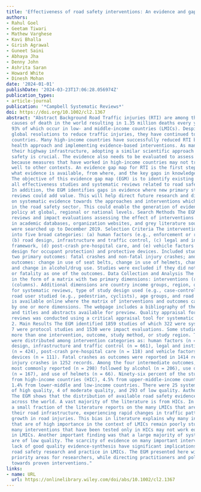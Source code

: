 ```yaml
---
title: 'Effectiveness of road safety interventions: An evidence and gap map'
authors:
- Rahul Goel
- Geetam Tiwari
- Mathew Varghese
- Kavi Bhalla
- Girish Agrawal
- Guneet Saini
- Abhaya Jha
- Denny John
- Ashrita Saran
- Howard White
- Dinesh Mohan
date: '2024-01-01'
publishDate: '2024-03-23T17:06:28.056974Z'
publication_types:
- article-journal
publication: '*Campbell Systematic Reviews*'
doi: https://doi.org/10.1002/cl2.1367
abstract: "Abstract Background Road Traffic injuries (RTI) are among the top ten leading
  causes of death in the world resulting in 1.35 million deaths every year, about
  93% of which occur in low- and middle-income countries (LMICs). Despite several
  global resolutions to reduce traffic injuries, they have continued to grow in many
  countries. Many high-income countries have successfully reduced RTI by using a public
  health approach and implementing evidence-based interventions. As many LMICs develop
  their highway infrastructure, adopting a similar scientific approach towards road
  safety is crucial. The evidence also needs to be evaluated to assess external validity
  because measures that have worked in high-income countries may not translate equally
  well to other contexts. An evidence gap map for RTI is the first step towards understanding
  what evidence is available, from where, and the key gaps in knowledge. Objectives
  The objective of this evidence gap map (EGM) is to identify existing evidence from
  all effectiveness studies and systematic reviews related to road safety interventions.
  In addition, the EGM identifies gaps in evidence where new primary studies and systematic
  reviews could add value. This will help direct future research and discussions based
  on systematic evidence towards the approaches and interventions which are most effective
  in the road safety sector. This could enable the generation of evidence for informing
  policy at global, regional or national levels. Search Methods The EGM includes systematic
  reviews and impact evaluations assessing the effect of interventions for RTI reported
  in academic databases, organization websites, and grey literature sources. The studies
  were searched up to December 2019. Selection Criteria The interventions were divided
  into five broad categories: (a) human factors (e.g., enforcement or road user education),
  (b) road design, infrastructure and traffic control, (c) legal and institutional
  framework, (d) post-crash pre-hospital care, and (e) vehicle factors (except car
  design for occupant protection) and protective devices. Included studies reported
  two primary outcomes: fatal crashes and non-fatal injury crashes; and four intermediate
  outcomes: change in use of seat belts, change in use of helmets, change in speed,
  and change in alcohol/drug use. Studies were excluded if they did not report injury
  or fatality as one of the outcomes. Data Collection and Analysis The EGM is presented
  in the form of a matrix with two primary dimensions: interventions (rows) and outcomes
  (columns). Additional dimensions are country income groups, region, quality level
  for systematic reviews, type of study design used (e.g., case-control), type of
  road user studied (e.g., pedestrian, cyclists), age groups, and road type. The EGM
  is available online where the matrix of interventions and outcomes can be filtered
  by one or more dimensions. The webpage includes a bibliography of the selected studies
  and titles and abstracts available for preview. Quality appraisal for systematic
  reviews was conducted using a critical appraisal tool for systematic reviews, AMSTAR
  2. Main Results The EGM identified 1859 studies of which 322 were systematic reviews,
  7 were protocol studies and 1530 were impact evaluations. Some studies included
  more than one intervention, outcome, study method, or study region. The studies
  were distributed among intervention categories as: human factors (n = 771), road
  design, infrastructure and traffic control (n = 661), legal and institutional framework
  (n = 424), post-crash pre-hospital care (n = 118) and vehicle factors and protective
  devices (n = 111). Fatal crashes as outcomes were reported in 1414 records and non-fatal
  injury crashes in 1252 records. Among the four intermediate outcomes, speed was
  most commonly reported (n = 298) followed by alcohol (n = 206), use of seatbelts
  (n = 167), and use of helmets (n = 66). Ninety-six percent of the studies were reported
  from high-income countries (HIC), 4.5% from upper-middle-income countries, and only
  1.4% from lower-middle and low-income countries. There were 25 systematic reviews
  of high quality, 4 of moderate quality, and 293 of low quality. Authors' Conclusions
  The EGM shows that the distribution of available road safety evidence is skewed
  across the world. A vast majority of the literature is from HICs. In contrast, only
  a small fraction of the literature reports on the many LMICs that are fast expanding
  their road infrastructure, experiencing rapid changes in traffic patterns, and witnessing
  growth in road injuries. This bias in literature explains why many interventions
  that are of high importance in the context of LMICs remain poorly studied. Besides,
  many interventions that have been tested only in HICs may not work equally effectively
  in LMICs. Another important finding was that a large majority of systematic reviews
  are of low quality. The scarcity of evidence on many important interventions and
  lack of good quality evidence-synthesis have significant implications for future
  road safety research and practice in LMICs. The EGM presented here will help identify
  priority areas for researchers, while directing practitioners and policy makers
  towards proven interventions."
links:
- name: URL
  url: https://onlinelibrary.wiley.com/doi/abs/10.1002/cl2.1367
---
```

